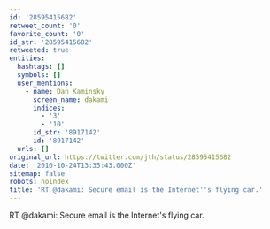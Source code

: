```yaml
---
id: '28595415682'
retweet_count: '0'
favorite_count: '0'
id_str: '28595415682'
retweeted: true
entities:
  hashtags: []
  symbols: []
  user_mentions:
    - name: Dan Kaminsky
      screen_name: dakami
      indices:
        - '3'
        - '10'
      id_str: '8917142'
      id: '8917142'
  urls: []
original_url: https://twitter.com/jth/status/28595415682
date: '2010-10-24T13:35:43.000Z'
sitemap: false
robots: noindex
title: 'RT @dakami: Secure email is the Internet''s flying car.'
---
```


RT @dakami: Secure email is the Internet's flying car.